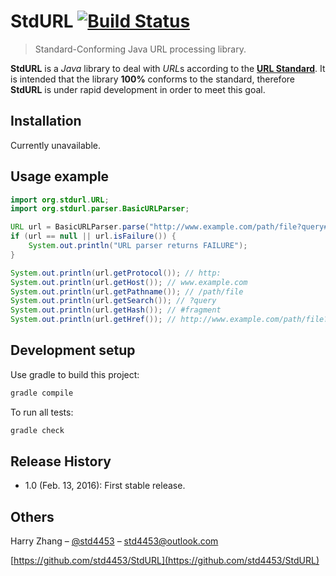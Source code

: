 # StdURL [![Build Status](https://img.shields.io/travis/std4453/StdURL/master.svg?style=flat-square)](https://travis-ci.org/std4453/StdURL)

> Standard-Conforming Java URL processing library.

**StdURL** is a *Java* library to deal with *URL*s according to the [**URL Standard**](https://url.spec.whatwg.org/). It is intended that the library **100%** conforms to the standard, therefore **StdURL** is under rapid development in order to meet this goal.

## Installation

Currently unavailable.

## Usage example

``` java
import org.stdurl.URL;
import org.stdurl.parser.BasicURLParser;

URL url = BasicURLParser.parse("http://www.example.com/path/file?query#fragment");
if (url == null || url.isFailure()) {
    System.out.println("URL parser returns FAILURE");
}

System.out.println(url.getProtocol()); // http:
System.out.println(url.getHost()); // www.example.com
System.out.println(url.getPathname()); // /path/file
System.out.println(url.getSearch()); // ?query
System.out.println(url.getHash()); // #fragment
System.out.println(url.getHref()); // http://www.example.com/path/file?query#fragment
```

## Development setup

Use gradle to build this project:

```sh
gradle compile
```

To run all tests:

``` sh
gradle check
```

## Release History

* 1.0 (Feb. 13, 2016): First stable release.

## Others

Harry Zhang – [@std4453](https://twitter.com/std4453) – std4453@outlook.com

[https://github.com/std4453/StdURL](https://github.com/std4453/StdURL)
